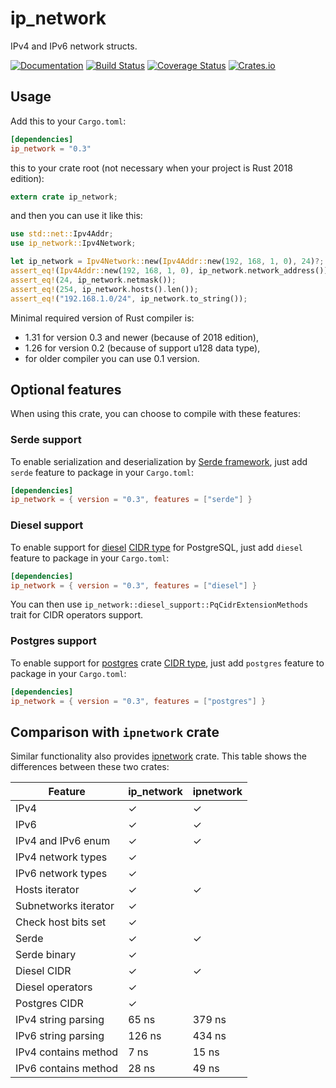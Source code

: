 ip_network
========

IPv4 and IPv6 network structs.

[![Documentation](https://docs.rs/ip_network/badge.svg)](https://docs.rs/ip_network)
[![Build Status](https://travis-ci.org/JakubOnderka/ip_network.svg?branch=master)](https://travis-ci.org/JakubOnderka/ip_network)
[![Coverage Status](https://coveralls.io/repos/github/JakubOnderka/ip_network/badge.svg?branch=master)](https://coveralls.io/github/JakubOnderka/ip_network?branch=master)
[![Crates.io](https://img.shields.io/crates/v/ip_network.svg)](https://crates.io/crates/ip_network)

## Usage

Add this to your `Cargo.toml`:

```toml
[dependencies]
ip_network = "0.3"
```

this to your crate root (not necessary when your project is Rust 2018 edition):

```rust
extern crate ip_network;
```

and then you can use it like this:

```rust
use std::net::Ipv4Addr;
use ip_network::Ipv4Network;

let ip_network = Ipv4Network::new(Ipv4Addr::new(192, 168, 1, 0), 24)?;
assert_eq!(Ipv4Addr::new(192, 168, 1, 0), ip_network.network_address());
assert_eq!(24, ip_network.netmask());
assert_eq!(254, ip_network.hosts().len());
assert_eq!("192.168.1.0/24", ip_network.to_string());
```

Minimal required version of Rust compiler is:
- 1.31 for version 0.3 and newer (because of 2018 edition),
- 1.26 for version 0.2 (because of support u128 data type),
- for older compiler you can use 0.1 version.   

## Optional features

When using this crate, you can choose to compile with these features:

### Serde support

To enable serialization and deserialization by [Serde framework](https://serde.rs), 
just add `serde` feature to package in your `Cargo.toml`:

```toml
[dependencies]
ip_network = { version = "0.3", features = ["serde"] }
``` 

### Diesel support

To enable support for [diesel](https://diesel.rs) [CIDR type] for PostgreSQL, 
just add `diesel` feature to package in your `Cargo.toml`:

```toml
[dependencies]
ip_network = { version = "0.3", features = ["diesel"] }
``` 

You can then use `ip_network::diesel_support::PqCidrExtensionMethods` trait for CIDR operators support.


### Postgres support

To enable support for [postgres](https://github.com/sfackler/rust-postgres) crate [CIDR type], 
just add `postgres` feature to package in your `Cargo.toml`:

```toml
[dependencies]
ip_network = { version = "0.3", features = ["postgres"] }
``` 

## Comparison with `ipnetwork` crate

Similar functionality also provides [ipnetwork](https://github.com/achanda/ipnetwork) crate. 
This table shows the differences between these two crates:


| Feature              | ip_network | ipnetwork |
|----------------------|------------|-----------|
| IPv4                 |      ✓     |     ✓     |
| IPv6                 |      ✓     |     ✓     |
| IPv4 and IPv6 enum   |      ✓     |     ✓     |
| IPv4 network types   |      ✓     |           |
| IPv6 network types   |      ✓     |           |
| Hosts iterator       |      ✓     |     ✓     | 
| Subnetworks iterator |      ✓     |           |
| Check host bits set  |      ✓     |           |
| Serde                |      ✓     |     ✓     |
| Serde binary         |      ✓     |           |
| Diesel CIDR          |      ✓     |     ✓     |
| Diesel operators     |      ✓     |           |
| Postgres CIDR        |      ✓     |           |
| IPv4 string parsing  | 65 ns      | 379 ns    |
| IPv6 string parsing  | 126 ns     | 434 ns    |
| IPv4 contains method | 7 ns       | 15 ns     |
| IPv6 contains method | 28 ns      | 49 ns     |

[CIDR type]: https://www.postgresql.org/docs/current/datatype-net-types.html#DATATYPE-CIDR